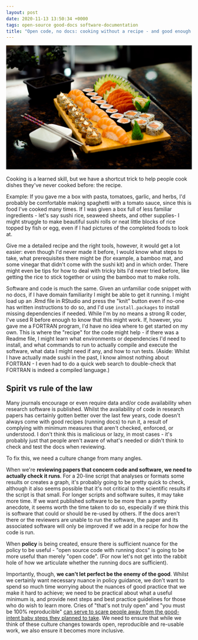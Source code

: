 ```yaml
---
layout: post
date: 2020-11-13 13:50:34 +0000
tags: open-source good-docs software-documentation
title: "Open code, no docs: cooking without a recipe - and good enough vs perfect"
---
```


![picture of several rows of sushi laid out on a wooden slab, including sushi rolls and other shapes.](/images/bladimir-garcia-sushi-unsplash.jpg)

Cooking is a learned skill, but we have a shortcut trick to help people cook dishes they've never cooked before: the recipe.

Example: If you gave me a box with pasta, tomatoes, garlic, and herbs, I'd probably be comfortable making spaghetti with a tomato sauce, since this is food I've cooked many times. If I was given a box full of less familiar ingredients - let's say sushi rice, seaweed sheets, and other supplies- I might struggle to make beautiful sushi rolls or neat little blocks of rice topped by fish or egg, even if I had pictures of the completed foods to look at.

Give me a detailed recipe and the right tools, however, it would get a lot easier: even though I'd never made it before, I would know what steps to take, what prerequisites there might be (for example, a bamboo mat, and some vinegar that didn't come with the sushi kit) and in which order. There might even be tips for how to deal with tricky bits I'd never tried before, like getting the rice to stick together or using the bamboo mat to make rolls.

Software and code is much the same. Given an unfamiliar code snippet with no docs, if I have domain familiarity I might be able to get it running. I might load up an .Rmd file in RStudio and press the "knit" button even if no-one has written instructions to do so, and I'd use `install.packages` to install missing dependencies if needed. While I'm by no means a strong R coder, I've used R before enough to know that this might work. If, however, you gave me a FORTRAN program, I'd have no idea where to get started on my own. This is where the "recipe" for the code might help - if there was a Readme file, I might learn what environments or dependencies I'd need to install, and what commands to run to actually compile and execute the software, what data I might need if any, and how to run tests. (Aside: Whilst I have actually made sushi in the past, I know almost nothing about FORTRAN - I even had to do a quick web search to double-check that FORTRAN is indeed a compiled language.)

## Spirit vs rule of the law
Many journals encourage or even require data and/or code availability when research software is published.  Whilst the availability of code in research papers has certainly gotten better over the last few years, code doesn't always come with good recipes (running docs) to run it, a result of complying with minimum measures that aren't checked, enforced, or understood. I don't think this is malicious or lazy, in most cases - it's probably just that people aren't aware of what's needed or didn't think to check and test the docs when reviewing.

To fix this, we need a culture change from many angles.

When we're **reviewing papers that concern code and software, we need to actually check it runs**. For a 20-line script that analyses or formats some results or creates a graph, it's probably going to be pretty quick to check, although it also seems possible that it's not critical to the scientific results if the script is that small. For longer scripts and software suites, it may take more time. If we want published software to be more than a pretty anecdote, it seems worth the time taken to do so, especially if we think this is software that could or should be re-used by others. If the docs aren't there or the reviewers are unable to run the software, the paper and its associated software will only be improved if we add in a recipe for how the code is run.

When **policy** is being created, ensure there is sufficient nuance for the policy to be useful - "open source code with running docs" is going to be more useful than merely "open code". (For now let's not get into the rabbit hole of how we articulate whether the running docs are sufficient).

Importantly, though, **we can't let perfect be the enemy of the good**. Whilst we certainly want necessary nuance in policy guidance, we don't want to spend so much time worrying about the nuances of good practice that we make it hard to achieve; we need to be practical about what a useful minimum is, and provide next steps and best practice guidelines for those who do wish to learn more. Cries of "that's not truly open" and "you must be 100% reproducible" [can serve to scare people away from the good-intent baby steps they planned to take](https://lgatto.github.io/open-and-open/). We need to ensure that while we think of these culture changes towards open, reproducible and re-usable work, we also ensure it becomes more inclusive.  
